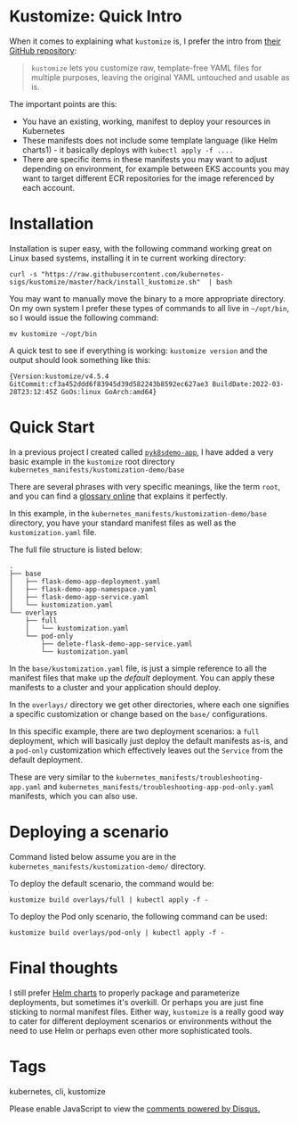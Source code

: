 # Kustomize: Quick Intro

When it comes to explaining what `kustomize` is, I prefer the intro from [their GitHub repository](https://github.com/kubernetes-sigs/kustomize):

> `kustomize` lets you customize raw, template-free YAML files for multiple purposes, leaving the original YAML untouched and usable as is.

The important points are this:

* You have an existing, working, manifest to deploy your resources in Kubernetes
* These manifests does not include some template language (like Helm charts1) - it basically deploys with `kubectl apply -f ....`
* There are specific items in these manifests you may want to adjust depending on environment, for example between EKS accounts you may want to target different ECR repositories for the image referenced by each account.

# Installation

Installation is super easy, with the following command working great on Linux based systems, installing it in te current working directory:

```shell
curl -s "https://raw.githubusercontent.com/kubernetes-sigs/kustomize/master/hack/install_kustomize.sh"  | bash
```

You may want to manually move the binary to a more appropriate directory. On my own system I prefer these types of commands to all live in `~/opt/bin`, so I would issue the following command:

```shell
mv kustomize ~/opt/bin
```

A quick test to see if everything is working: `kustomize version` and the output should look something like this:

```text
{Version:kustomize/v4.5.4 GitCommit:cf3a452ddd6f83945d39d582243b8592ec627ae3 BuildDate:2022-03-28T23:12:45Z GoOs:linux GoArch:amd64}
```

# Quick Start

In a previous project I created called [`pyk8sdemo-app`](https://github.com/nicc777/pyk8sdemo-app), I have added a very basic example in the `kustomize` root directory `kubernetes_manifests/kustomization-demo/base`

There are several phrases with very specific meanings, like the term `root`, and you can find a [glossary online](https://kubectl.docs.kubernetes.io/references/kustomize/glossary/) that explains it perfectly.

In this example, in the `kubernetes_manifests/kustomization-demo/base` directory, you have your standard manifest files as well as the `kustomization.yaml` file.

The full file structure is listed below:

```text
.
├── base
│   ├── flask-demo-app-deployment.yaml
│   ├── flask-demo-app-namespace.yaml
│   ├── flask-demo-app-service.yaml
│   └── kustomization.yaml
└── overlays
    ├── full
    │   └── kustomization.yaml
    └── pod-only
        ├── delete-flask-demo-app-service.yaml
        └── kustomization.yaml
```

In the `base/kustomization.yaml` file, is just a simple reference to all the manifest files that make up the _default_ deployment. You can apply these manifests to a cluster and your application should deploy.

In the `overlays/` directory we get other directories, where each one signifies a specific customization or change based on the `base/` configurations. 

In this specific example, there are two deployment scenarios: a `full` deployment, which will basically just deploy the default manifests as-is, and a `pod-only` customization which effectively leaves out the `Service` from the default deployment.

These are very similar to the `kubernetes_manifests/troubleshooting-app.yaml` and `kubernetes_manifests/troubleshooting-app-pod-only.yaml` manifests, which you can also use.

# Deploying a scenario

Command listed below assume you are in the `kubernetes_manifests/kustomization-demo/` directory.

To deploy the default scenario, the command would be:

```shell
kustomize build overlays/full | kubectl apply -f -
```

To deploy the Pod only scenario, the following command can be used:

```shell
kustomize build overlays/pod-only | kubectl apply -f -
```

# Final thoughts

I still prefer [Helm charts](https://helm.sh/) to properly package and parameterize deployments, but sometimes it's overkill. Or perhaps you are just fine sticking to normal manifest files. Either way, `kustomize` is a really good way to cater for different deployment scenarios or environments without the need to use Helm or perhaps even other more sophisticated tools.

# Tags

kubernetes, cli, kustomize

<div id="disqus_thread"></div>
<script>
    /**
    *  RECOMMENDED CONFIGURATION VARIABLES: EDIT AND UNCOMMENT THE SECTION BELOW TO INSERT DYNAMIC VALUES FROM YOUR PLATFORM OR CMS.
    *  LEARN WHY DEFINING THESE VARIABLES IS IMPORTANT: https://disqus.com/admin/universalcode/#configuration-variables    */
    /*
    var disqus_config = function () {
    this.page.url = PAGE_URL;  // Replace PAGE_URL with your page's canonical URL variable
    this.page.identifier = PAGE_IDENTIFIER; // Replace PAGE_IDENTIFIER with your page's unique identifier variable
    };
    */
    (function() { // DON'T EDIT BELOW THIS LINE
    var d = document, s = d.createElement('script');
    s.src = 'https://nicc777.disqus.com/embed.js';
    s.setAttribute('data-timestamp', +new Date());
    (d.head || d.body).appendChild(s);
    })();
</script>
<noscript>Please enable JavaScript to view the <a href="https://disqus.com/?ref_noscript">comments powered by Disqus.</a></noscript>
